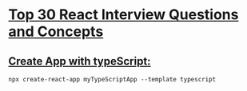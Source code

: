# [Top 30 React Interview Questions and Concepts](https://www.freecodecamp.org/news/top-30-react-interview-questions-and-concepts/)

## [Create App with typeScript:](https://reactjs.org/docs/static-type-checking.html#typescript)

```
npx create-react-app myTypeScriptApp --template typescript
```